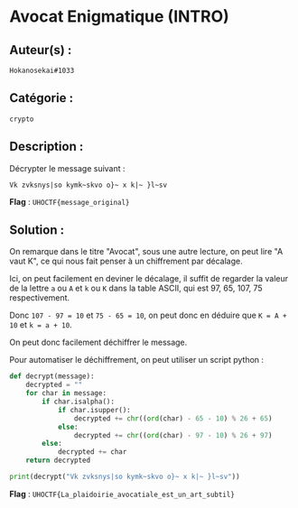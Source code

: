 # Avocat Enigmatique (INTRO)

## Auteur(s) :

`Hokanosekai#1033`

## Catégorie : 

`crypto`

## Description :

Décrypter le message suivant :

`Vk zvksnys|so kymk~skvo o}~ x k|~ }l~sv`

**Flag** : `UHOCTF{message_original}`

## Solution :

On remarque dans le titre "Avocat", sous une autre lecture, on peut lire "A vaut K", ce qui nous fait penser à un chiffrement par décalage.

Ici, on peut facilement en deviner le décalage, il suffit de regarder la valeur de la lettre `a` ou `A` et `k` ou `K` dans la table ASCII, qui est 97, 65, 107, 75 respectivement.

Donc `107 - 97 = 10` et `75 - 65 = 10`, on peut donc en déduire que `K = A + 10` et `k = a + 10`.

On peut donc facilement déchiffrer le message.

Pour automatiser le déchiffrement, on peut utiliser un script python :

```python
def decrypt(message):
    decrypted = ""
    for char in message:
        if char.isalpha():
            if char.isupper():
                decrypted += chr((ord(char) - 65 - 10) % 26 + 65)
            else:
                decrypted += chr((ord(char) - 97 - 10) % 26 + 97)
        else:
            decrypted += char
    return decrypted

print(decrypt("Vk zvksnys|so kymk~skvo o}~ x k|~ }l~sv"))
```

**Flag** : `UHOCTF{La_plaidoirie_avocatiale_est_un_art_subtil}`